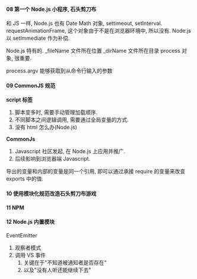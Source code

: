 #### 08 第一个 Node.js 小程序, 石头剪刀布

和 JS 一样, Node.js 也有 Date Math 对象, settimeout, setInterval.
requestAnimationFrame, 这个对象由于不是在浏览器环境中, 所以没有.
Node.js 以 setImmediate 作为补偿.

Node.js 特有的. \_fileName 文件所在位置 \_dirName 文件所在目录
process 对象, 很重要.

process.argv 能够获取到从命令行输入的参数

#### 09 CommonJS 规范

**script 标签**

1. 脚本变多时, 需要手动管理加载顺序.
2. 不同脚本之间逻辑调用, 需要通过全局变量的方式.
3. 没有 html 怎么办(Node.js)

**CommonJs**

1. Javascript 社区发起, 在 Node.js 上应用并推广.
2. 后续影响到浏览器端 Javascript.

导出的变量和内部的变量是同一个引用, 即可以通过承接 require 的变量来改变 exports 中的值.

#### 10 使用模块化规范改造石头剪刀布游戏

#### 11 NPM

#### 12 Node.js 内置模块

EventEmitter

1. 观察者模式
2. 调用 VS 事件
   1. 关键在于"不知道被通知者是否存在"
   2. 以及"没有人听还能继续下去"
